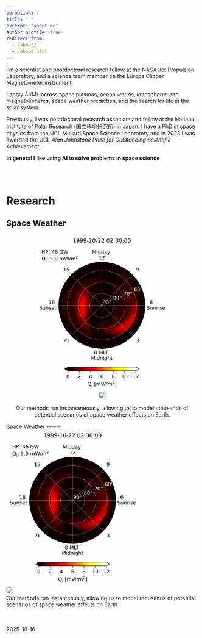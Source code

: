 ```yaml
---
permalink: /
title: " "
excerpt: "About me"
author_profile: true
redirect_from: 
  - /about/
  - /about.html
---
```

I’m a scientist and postdoctoral research fellow at the NASA Jet Propulsion Laboratory, and a science team member on the Europa Clipper Magnetometer instrument. 

​I apply AI/ML across space plasmas, ocean worlds, ionospheres and magnetospheres, space weather prediction, and the search for life in the solar system.

Previously, I was postdoctoral research associate and fellow at the National Institute of Polar Research (国立極地研究所) in Japan.  I have a PhD in space physics from the UCL Mullard Space Science Laboratory and in 2023 I was awarded the UCL _Alan Johnstone Prize for Outstanding Scientific Achievement_. 

**In general I like using AI to solve problems in space science**

<br/>
<br/>

# Research

Space Weather
------
<div align="center">
  <img src="/images/Qj_1999-10.gif" width="350"><br>
  <img src="/images/01-jan-14.gif" width="600"><br>
  <p>Our methods run instantaneously, allowing us to model thousands of potential scenarios of space weather effects on Earth.</p>
</div>
Space Weather
------
<br/>
<img src="/images/Qj_1999-10.gif" width="350">
<br/>
<img src="/images/01-jan-14.gif"  width="600">
<br/>
Our methods run instanteously, allowing us to model thousands of potential scenarios of space weather effects on Earth
<br/>
<br/>
<br/>


2025-10-16
